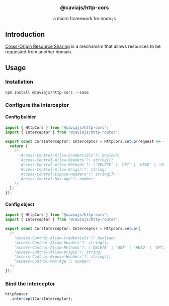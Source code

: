 <div align="center">
<h3>@caviajs/http-cors</h3>
<p>a micro framework for node.js</p>
</div>

## Introduction

[Cross-Origin Resource Sharing](https://developer.mozilla.org/en-US/docs/Web/HTTP/CORS) is a mechanism that allows
resources to be requested from another domain.

## Usage

### Installation

```shell
npm install @caviajs/http-cors --save
```

### Configure the interceptor

#### Config builder

```typescript
import { HttpCors } from '@caviajs/http-cors';
import { Interceptor } from '@caviajs/http-router';

export const CorsInterceptor: Interceptor = HttpCors.setup(request => {
  return {
    /*
      'Access-Control-Allow-Credentials'?: boolean;
      'Access-Control-Allow-Headers'?: string[];
      'Access-Control-Allow-Methods'?: ('DELETE' | 'GET' | 'HEAD' | 'OPTIONS' | 'PATCH' | 'POST' | 'PUT')[];
      'Access-Control-Allow-Origin'?: string;
      'Access-Control-Expose-Headers'?: string[];
      'Access-Control-Max-Age'?: number;
    */
  };
});
```

#### Config object

```typescript
import { HttpCors } from '@caviajs/http-cors';
import { Interceptor } from '@caviajs/http-router';

export const CorsInterceptor: Interceptor = HttpCors.setup({
  /*
    'Access-Control-Allow-Credentials'?: boolean;
    'Access-Control-Allow-Headers'?: string[];
    'Access-Control-Allow-Methods'?: ('DELETE' | 'GET' | 'HEAD' | 'OPTIONS' | 'PATCH' | 'POST' | 'PUT')[];
    'Access-Control-Allow-Origin'?: string;
    'Access-Control-Expose-Headers'?: string[];
    'Access-Control-Max-Age'?: number;
  */
});
```

### Bind the interceptor

```typescript
httpRouter
  .intercept(CorsInterceptor);
```
